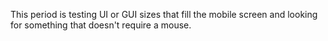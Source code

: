 This period is testing UI or GUI sizes that fill the mobile screen and looking for something that doesn't require a mouse.
